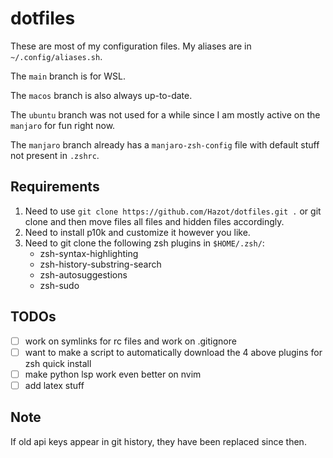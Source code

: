 # dotfiles

These are most of my configuration files. My aliases are in ``~/.config/aliases.sh``.

The ``main`` branch is for WSL.

The ``macos`` branch is also always up-to-date.

The ``ubuntu`` branch was not used for a while since I am mostly active on the ``manjaro`` for fun right now. 

The ``manjaro`` branch already has a ``manjaro-zsh-config`` file with default stuff not present in ``.zshrc``.

## Requirements

1. Need to use ``git clone https://github.com/Hazot/dotfiles.git .`` or git clone and then move files all files and hidden files accordingly.
3. Need to install p10k and customize it however you like.
2. Need to git clone the following zsh plugins in ``$HOME/.zsh/``: 
    - zsh-syntax-highlighting
    - zsh-history-substring-search
    - zsh-autosuggestions
    - zsh-sudo

## TODOs
- [ ] work on symlinks for rc files and work on .gitignore
- [ ] want to make a script to automatically download the 4 above plugins for zsh quick install
- [ ] make python lsp work even better on nvim
- [ ] add latex stuff

## Note
If old api keys appear in git history, they have been replaced since then.
